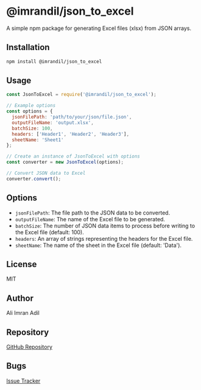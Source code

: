 # @imrandil/json_to_excel

A simple npm package for generating Excel files (xlsx) from JSON arrays.

## Installation

```bash
npm install @imrandil/json_to_excel
```

## Usage

```javascript
const JsonToExcel = require('@imrandil/json_to_excel');

// Example options
const options = {
  jsonFilePath: 'path/to/your/json/file.json',
  outputFileName: 'output.xlsx',
  batchSize: 100,
  headers: ['Header1', 'Header2', 'Header3'],
  sheetName: 'Sheet1'
};

// Create an instance of JsonToExcel with options
const converter = new JsonToExcel(options);

// Convert JSON data to Excel
converter.convert();
```

## Options

- `jsonFilePath`: The file path to the JSON data to be converted.
- `outputFileName`: The name of the Excel file to be generated.
- `batchSize`: The number of JSON data items to process before writing to the Excel file (default: 100).
- `headers`: An array of strings representing the headers for the Excel file.
- `sheetName`: The name of the sheet in the Excel file (default: 'Data').

## License

MIT

## Author

Ali Imran Adil

## Repository

[GitHub Repository](https://github.com/IMRANDIL/json_to_excel_npm_package)

## Bugs

[Issue Tracker](https://github.com/IMRANDIL/json_to_excel_npm_package/issues)